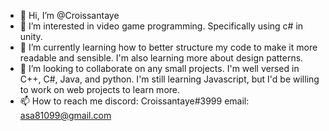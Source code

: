 - 👋 Hi, I’m @Croissantaye
- 👀 I’m interested in video game programming. Specifically using c# in unity.
- 🌱 I’m currently learning how to better structure my code to make it more readable and sensible. 
      I'm also learning more about design patterns.
- 💞️ I’m looking to collaborate on any small projects. I'm well versed in C++, C#, Java, and 
      python. I'm still learning Javascript, but I'd be willing to work on web projects to learn 
      more.
- 📫 How to reach me
      discord: Croissantaye#3999
      email: asa81099@gmail.com

<!---
Croissantaye/Croissantaye is a ✨ special ✨ repository because its `README.md` (this file) appears on your GitHub profile.
You can click the Preview link to take a look at your changes.
--->
